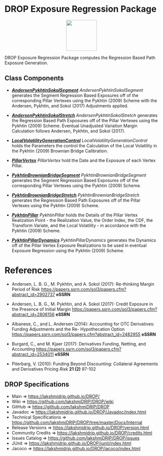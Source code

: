 # DROP Exposure Regression Package

<p align="center"><img src="https://github.com/lakshmiDRIP/DROP/blob/master/DRIP_Logo.gif?raw=true" width="100"></p>

DROP Exposure Regression Package computes the Regression Based Path Exposure Generation.

## Class Components

 * [***AndersenPykhtinSokolSegment***](https://github.com/lakshmiDRIP/DROP/tree/master/src/main/java/org/drip/exposure/regression/AndersenPykhtinSokolSegment.java)
 <i>AndersenPykhtinSokolSegment</i> generates the Segment Regression Based Exposures off of the corresponding
 Pillar Vertexes using the Pykhtin (2009) Scheme with the Andersen, Pykhtin, and Sokol (2017) Adjustments
 applied.

 * [***AndersenPykhtinSokolStretch***](https://github.com/lakshmiDRIP/DROP/tree/master/src/main/java/org/drip/exposure/regression/AndersenPykhtinSokolStretch.java)
 <i>AndersenPykhtinSokolStretch</i> generates the Regression Based Path Exposures off of the Pillar Vertexes
 using the Pykhtin (2009) Scheme. Eventual Unadjusted Variation Margin Calculation follows Andersen, Pykhtin,
 and Sokol (2017).

 * [***LocalVolatilityGenerationControl***](https://github.com/lakshmiDRIP/DROP/tree/master/src/main/java/org/drip/exposure/regression/LocalVolatilityGenerationControl.java)
 <i>LocalVolatilityGenerationControl</i> holds the Parameters the control the Calculation of the Local
 Volatility in the Pykhtin (2009) Brownian Bridge Calibration.

 * [***PillarVertex***](https://github.com/lakshmiDRIP/DROP/tree/master/src/main/java/org/drip/exposure/regression/PillarVertex.java)
 <i>PillarVertex</i> hold the Date and the Exposure of each Vertex Pillar.

 * [***PykhtinBrownianBridgeSegment***](https://github.com/lakshmiDRIP/DROP/tree/master/src/main/java/org/drip/exposure/regression/PykhtinBrownianBridgeSegment.java)
 <i>PykhtinBrownianBridgeSegment</i> generates the Segment Regression Based Exposures off of the
 corresponding Pillar Vertexes using the Pykhtin (2009) Scheme.

 * [***PykhtinBrownianBridgeStretch***](https://github.com/lakshmiDRIP/DROP/tree/master/src/main/java/org/drip/exposure/regression/PykhtinBrownianBridgeStretch.java)
 <i>PykhtinBrownianBridgeStretch</i> generates the Regression Based Path Exposures off of the Pillar Vertexes
 using the Pykhtin (2009) Scheme.

 * [***PykhtinPillar***](https://github.com/lakshmiDRIP/DROP/tree/master/src/main/java/org/drip/exposure/regression/PykhtinPillar.java)
 <i>PykhtinPillar</i> holds the Details of the Pillar Vertex Realization Point - the Realization Value, the
 Order Index, the CDF, the Transform Variate, and the Local Volatility - in accordance with the Pykhtin
 (2009) Scheme.

 * [***PykhtinPillarDynamics***](https://github.com/lakshmiDRIP/DROP/tree/master/src/main/java/org/drip/exposure/regression/PykhtinPillarDynamics.java)
 <i>PykhtinPillarDynamics</i> generates the Dynamics off of the Pillar Vertex Exposure Realizations to be
 used in eventual Exposure Regression using the Pykhtin (2009) Scheme.


# References

 * Andersen, L. B. G., M. Pykhtin, and A. Sokol (2017): Re-thinking Margin Period of Risk
 https://papers.ssrn.com/sol3/papers.cfm?abstract_id=2902737 <b>eSSRN</b>

 * Andersen, L. B. G., M. Pykhtin, and A. Sokol (2017): Credit Exposure in the Presence of Initial Margin
 https://papers.ssrn.com/sol3/papers.cfm?abstract_id=2806156 <b>eSSRN</b>

 * Albanese, C., and L. Andersen (2014): Accounting for OTC Derivatives: Funding Adjustments and the Re-
 Hypothecation Option https://papers.ssrn.com/sol3/papers.cfm?abstract_id=2482955 <b>eSSRN</b>

 * Burgard, C., and M. Kjaer (2017): Derivatives Funding, Netting, and Accounting
 https://papers.ssrn.com/sol3/papers.cfm?abstract_id=2534011 <b>eSSRN</b>

 * Piterbarg, V. (2010): Funding Beyond Discounting: Collateral Agreements and Derivatives Pricing
 <i>Risk</i> <b>21 (2)</b> 97-102


## DROP Specifications

 * Main                     => https://lakshmidrip.github.io/DROP/
 * Wiki                     => https://github.com/lakshmiDRIP/DROP/wiki
 * GitHub                   => https://github.com/lakshmiDRIP/DROP
 * Javadoc                  => https://lakshmidrip.github.io/DROP/Javadoc/index.html
 * Technical Specifications => https://github.com/lakshmiDRIP/DROP/tree/master/Docs/Internal
 * Release Versions         => https://lakshmidrip.github.io/DROP/version.html
 * Community Credits        => https://lakshmidrip.github.io/DROP/credits.html
 * Issues Catalog           => https://github.com/lakshmiDRIP/DROP/issues
 * JUnit                    => https://lakshmidrip.github.io/DROP/junit/index.html
 * Jacoco                   => https://lakshmidrip.github.io/DROP/jacoco/index.html
